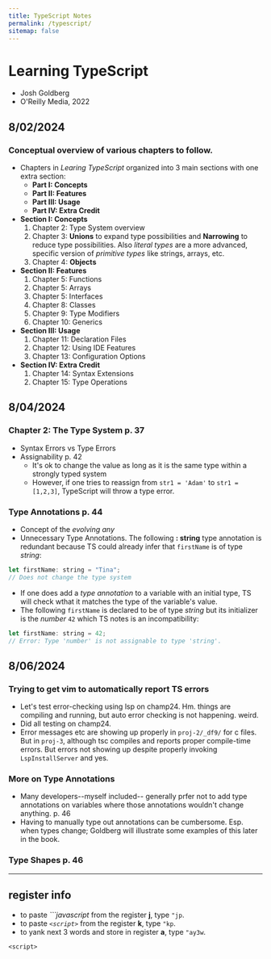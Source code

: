 ```yaml
---
title: TypeScript Notes
permalink: /typescript/
sitemap: false
---
```


# Learning TypeScript
* Josh Goldberg
* O'Reilly Media, 2022
## 8/02/2024
### Conceptual overview of various chapters to follow.
* Chapters in *Learing TypeScript* organized into 3 main sections with one extra section:
	* **Part I: Concepts**
	* **Part II: Features**
	* **Part III: Usage**
	* **Part IV: Extra Credit**
* **Section I: Concepts**
	1. Chapter 2: Type System overview
	1. Chapter 3: **Unions** to expand type possibilities and **Narrowing** to reduce type possibilities. Also *literal types* are a more advanced, specific version of *primitive types* like strings, arrays, etc.
	1. Chapter 4: **Objects**
* **Section II: Features**
	1. Chapter 5: Functions
	1. Chapter 5: Arrays
	1. Chapter 5: Interfaces
	1. Chapter 8: Classes
	1. Chapter 9: Type Modifiers
	1. Chapter 10: Generics
* **Section III: Usage**
	1. Chapter 11: Declaration Files
	1. Chapter 12: Using IDE Features
	1. Chapter 13: Configuration Options
* **Section IV: Extra Credit**
	1. Chapter 14: Syntax Extensions
	1. Chapter 15: Type Operations


## 8/04/2024
### Chapter 2: The Type System p. 37
* Syntax Errors vs Type Errors
* Assignability p. 42
	* It's ok to change the value as long as it is the same type within a strongly typed system
	* However, if one tries to reassign from  `str1 = 'Adam'` to `str1 = [1,2,3]`, TypeScript will throw a type error.

### Type Annotations p. 44
* Concept of the *evolving any*
* Unnecessary Type Annotations. The following **: string** type annotation is redundant because TS could already infer that `firstName` is of type *string*:

```javascript
let firstName: string = "Tina";
// Does not change the type system
```

* If one does add a *type annotation* to a variable with an initial type, TS will check wthat it matches the type of the variable's value. 
* The following `firstName` is declared to be of type *string* but its initializer is the *number* `42` which TS notes is an incompatibility:

```javascript
let firstName: string = 42;
// Error: Type 'number' is not assignable to type 'string'.
```

## 8/06/2024
### Trying to get vim to automatically report TS errors
* Let's test error-checking using lsp on champ24. Hm. things are compiling and running, but auto error checking is not happening. weird.
* Did all testing on champ24.
* Error messages etc are showing up properly in `proj-2/_df9/` for c files. But in `proj-3`, although tsc compiles and reports proper compile-time errors. But errors not showing up despite properly invoking `LspInstallServer` and yes.

### More on Type Annotations
* Many developers--myself included-- generally prfer not to add type annotations on variables where those annotations wouldn't change anything. p. 46
* Having to manually type out annotations can be cumbersome. Esp. when types change; Goldberg will illustrate some examples of this later in the book. 

### Type Shapes p. 46



***


## register info
* to paste *```javascript* from the register **j**, type `"jp`.
* to paste *`<script>`* from the register **k**, type `"kp`.
* to yank next 3 words and store in register **a**, type `"ay3w`.

`<script>`
